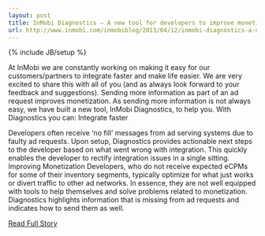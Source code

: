 ---layout: posttitle: InMobi Diagnostics – A new tool for developers to improve monetizationurl: http://www.inmobi.com/inmobiblog/2013/04/12/inmobi-diagnostics-a-new-tool-for-developers-to-improve-monetization/---{% include JB/setup %}<p>  At InMobi we are constantly working on making it easy for our customers/partners to integrate faster and make life easier.  We are very excited to share this with all of you (and as always look forward to your feedback and suggestions).  Sending more information as part of an ad request improves monetization.  As sending more information is not always easy, we have built a new tool, InMobi Diagnostics, to help you.  With Diagnostics you can: 
 Integrate faster
 
 Developers often receive ‘no fill’ messages from ad serving systems due to faulty ad requests.  Upon setup, Diagnostics provides actionable next steps to the developer based on what went wrong with integration.  This quickly enables the developer to rectify integration issues in a single sitting.  Improving Monetization
 Developers, who do not receive expected eCPMs for some of their inventory segments, typically optimize for what just works or divert traffic to other ad networks.  In essence, they are not well equipped with tools to help themselves and solve problems related to monetization.  Diagnostics highlights information that is missing from ad requests and indicates how to send them as well.<br /><p><a href="http://www.inmobi.com/inmobiblog/2013/04/12/inmobi-diagnostics-a-new-tool-for-developers-to-improve-monetization/">Read Full Story</a></p>